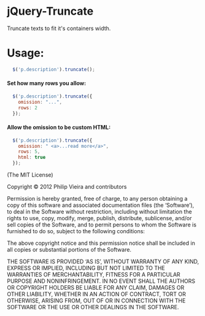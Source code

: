 jQuery-Truncate
===============

Truncate texts to fit it's containers width.

Usage:
======

``` javascript
  $('p.description').truncate();
```

#### Set how many rows you allow:

``` javascript
  $('p.description').truncate({
    omission: "...",
    rows: 2
  });
```

#### Allow the omission to be custom HTML:

``` javascript
  $('p.description').truncate({
    omission: " <a>...read more</a>",
    rows: 5,
    html: true
  });
```


(The MIT License)

Copyright © 2012 Philip Vieira and contributors

Permission is hereby granted, free of charge, to any person obtaining a copy of this software and associated documentation files (the ‘Software’), to deal in the Software without restriction, including without limitation the rights to use, copy, modify, merge, publish, distribute, sublicense, and/or sell copies of the Software, and to permit persons to whom the Software is furnished to do so, subject to the following conditions:

The above copyright notice and this permission notice shall be included in all copies or substantial portions of the Software.

THE SOFTWARE IS PROVIDED ‘AS IS’, WITHOUT WARRANTY OF ANY KIND, EXPRESS OR IMPLIED, INCLUDING BUT NOT LIMITED TO THE WARRANTIES OF MERCHANTABILITY, FITNESS FOR A PARTICULAR PURPOSE AND NONINFRINGEMENT. IN NO EVENT SHALL THE AUTHORS OR COPYRIGHT HOLDERS BE LIABLE FOR ANY CLAIM, DAMAGES OR OTHER LIABILITY, WHETHER IN AN ACTION OF CONTRACT, TORT OR OTHERWISE, ARISING FROM, OUT OF OR IN CONNECTION WITH THE SOFTWARE OR THE USE OR OTHER DEALINGS IN THE SOFTWARE.